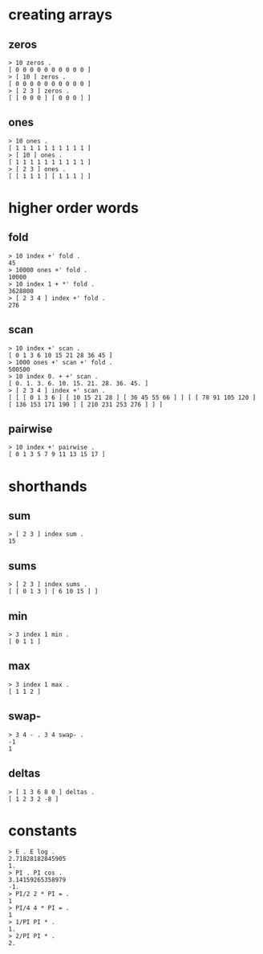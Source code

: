 # creating arrays
## zeros
```nkt
> 10 zeros .
[ 0 0 0 0 0 0 0 0 0 0 ]
> [ 10 ] zeros .
[ 0 0 0 0 0 0 0 0 0 0 ]
> [ 2 3 ] zeros .
[ [ 0 0 0 ] [ 0 0 0 ] ]
```
## ones
```nkt
> 10 ones .
[ 1 1 1 1 1 1 1 1 1 1 ]
> [ 10 ] ones .
[ 1 1 1 1 1 1 1 1 1 1 ]
> [ 2 3 ] ones .
[ [ 1 1 1 ] [ 1 1 1 ] ]
```

# higher order words
## fold
```nkt
> 10 index +' fold .
45
> 10000 ones +' fold .
10000
> 10 index 1 + *' fold .
3628800
> [ 2 3 4 ] index +' fold .
276
```
## scan
```nkt
> 10 index +' scan .
[ 0 1 3 6 10 15 21 28 36 45 ]
> 1000 ones +' scan +' fold .
500500
> 10 index 0. + +' scan .
[ 0. 1. 3. 6. 10. 15. 21. 28. 36. 45. ]
> [ 2 3 4 ] index +' scan .
[ [ [ 0 1 3 6 ] [ 10 15 21 28 ] [ 36 45 55 66 ] ] [ [ 78 91 105 120 ] [ 136 153 171 190 ] [ 210 231 253 276 ] ] ]
```
## pairwise
```nkt
> 10 index +' pairwise .
[ 0 1 3 5 7 9 11 13 15 17 ]
```
# shorthands

## sum
```nkt
> [ 2 3 ] index sum .
15
```

## sums
```nkt
> [ 2 3 ] index sums .
[ [ 0 1 3 ] [ 6 10 15 ] ]
```

## min

```nkt
> 3 index 1 min .
[ 0 1 1 ]
```

## max

```nkt
> 3 index 1 max .
[ 1 1 2 ]
```

## swap-

```nkt
> 3 4 - . 3 4 swap- .
-1
1
```

## deltas

```nkt
> [ 1 3 6 8 0 ] deltas .
[ 1 2 3 2 -8 ]
```

# constants

```nkt
> E . E log .
2.71828182845905
1.
> PI . PI cos .
3.14159265358979
-1.
> PI/2 2 * PI = .
1
> PI/4 4 * PI = .
1
> 1/PI PI * .
1.
> 2/PI PI * .
2.
```